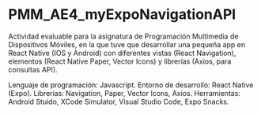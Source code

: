 # PMM_AE4_myExpoNavigationAPI
Actividad evaluable para la asignatura de Programación Multimedia de Dispositivos Móviles, en la que tuve que desarrollar una pequeña app en React Native (IOS y Android) con diferentes vistas (React Navigation), elementos (React Native Paper, Vector Icons) y librerías (Axios, para consultas API).

Lenguaje de programación: Javascript.
Entorno de desarrollo: React Native (Expo).
Librerías: Navigation, Paper, Vector Icons, Axios.
Herramientas: Android Stuido, XCode Simulator, Visual Studio Code, Expo Snacks.
